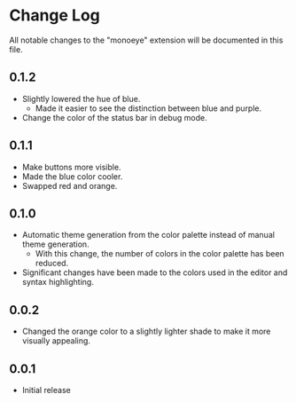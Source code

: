 # Change Log

All notable changes to the "monoeye" extension will be documented in this file.

## 0.1.2

- Slightly lowered the hue of blue.
  - Made it easier to see the distinction between blue and purple.
- Change the color of the status bar in debug mode.

## 0.1.1

- Make buttons more visible.
- Made the blue color cooler.
- Swapped red and orange.

## 0.1.0

- Automatic theme generation from the color palette instead of manual theme generation.
  - With this change, the number of colors in the color palette has been reduced.
- Significant changes have been made to the colors used in the editor and syntax highlighting.

## 0.0.2

- Changed the orange color to a slightly lighter shade to make it more visually appealing.

## 0.0.1

- Initial release
